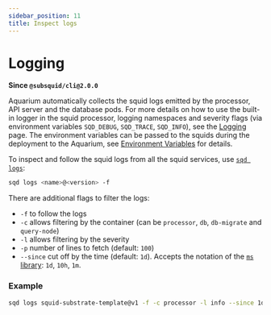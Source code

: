 ```yaml
---
sidebar_position: 11
title: Inspect logs
---
```


# Logging

**Since `@subsquid/cli@2.0.0`**

Aquarium automatically collects the squid logs emitted by the processor, API server and the database pods. For more details on how to use the built-in logger in the squid processor, logging namespaces and severity flags (via environment variables `SQD_DEBUG`, `SQD_TRACE`, `SQD_INFO`), see the [Logging](/develop-a-squid/logging) page. The environment variables can be passed to the squids during the deployment to the Aquarium, see [Environment Variables](/deploy-squid/env-variables/#environment-variables-1) for details.


To inspect and follow the squid logs from all the squid services, use [`sqd logs`](/squid-cli/logs):
```bash
sqd logs <name>@<version> -f
```

There are additional flags to filter the logs:
- `-f` to follow the logs
- `-c` allows filtering by the container (can be `processor`, `db`, `db-migrate` and `query-node`)
- `-l` allows filtering by the severity
- `-p` number of lines to fetch (default: `100`)
- `--since` cut off by the time (default: `1d`). Accepts the notation of the [`ms` library](https://www.npmjs.com/package/ms): `1d`, `10h`, `1m`.

### Example 

```bash
sqd logs squid-substrate-template@v1 -f -c processor -l info --since 1d
```

